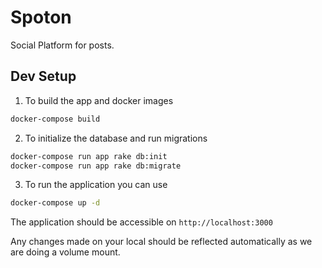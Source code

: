 # Spoton 

Social Platform for posts. 

## Dev Setup

1. To build the app and docker images

```bash
docker-compose build
```
2. To initialize the database and run migrations

```bash
docker-compose run app rake db:init
docker-compose run app rake db:migrate
```

3. To run the application you can use 

```bash
docker-compose up -d
```


The application should be accessible on `http://localhost:3000`

Any changes made on your local should be reflected automatically as we are doing a volume mount.


